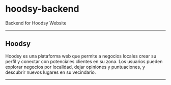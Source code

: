 # hoodsy-backend

Backend for Hoodsy Website

---
## Hoodsy

Hoodsy es una plataforma web que permite a negocios locales crear su perfil y conectar con potenciales clientes en su zona. Los usuarios pueden explorar negocios por localidad, dejar opiniones y puntuaciones, y descubrir nuevos lugares en su vecindario.

---
